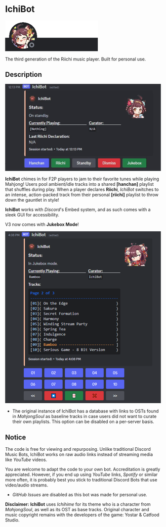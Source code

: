 # IchiBot

![Ichihime 00](assets/_meta/discordprofile.png)

The third generation of the Riichi music player. Built for personal use.

## Description

![Embed Player](assets/_meta/previewV3.gif)

**IchiBot** chimes in for F2P players to jam to their favorite tunes while playing Mahjong! Users pool ambient/idle tracks into a shared **[hanchan]** playlist that shuffles during play. When a player declares **Riichi**, *IchiBot* switches to an intense, action-packed track from their personal **[riichi]** playlist to throw down the gauntlet in style!

**IchiBot** works with *Discord*'s Embed system, and as such comes with a sleek GUI for accessibility.

V3 now comes with **Jukebox Mode**!

![Embed Jukebox](assets/_meta/jukeboxV3.png)

- The original instance of IchiBot has a database with links to OSTs found in *MahjongSoul* as baseline tracks in case users did not want to curate their own playlists. This option can be disabled on a per-server basis.

## Notice

The code is free for viewing and repurposing. Unlike traditional Discord Music Bots, IchiBot works on raw audio links instead of streaming media like *YouTube* videos.

You are welcome to adapt the code to your own bot. Accreditation is greatly appreciated. However, if you end up using *YouTube* links, *Spotify* or similar more often, it is probably best you stick to traditional Discord Bots that use video/audio streams.

- *GitHub Issues* are disabled as this bot was made for personal use.

**Disclaimer:** **IchiBot** uses *Ichihime* for its theme who is a character from *MahjongSoul*, as well as its OST as base tracks. Original character and music copyright remains with the developers of the game: Yostar & Catfood Studio.